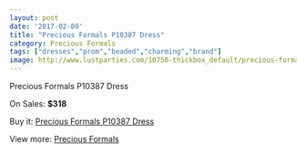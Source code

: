 ```yaml
---
layout: post
date: '2017-02-09'
title: "Precious Formals P10387 Dress"
category: Precious Formals
tags: ["dresses","prom","beaded","charming","brand"]
image: http://www.lustparties.com/10750-thickbox_default/precious-formals-p10387-dress.jpg
---
```

Precious Formals P10387 Dress

On Sales: **$318**
<a href="https://www.lustparties.com/en/precious-formals/3688-precious-formals-p10387-dress.html"><amp-img layout="responsive" width="600" height="600" src="//www.lustparties.com/10750-thickbox_default/precious-formals-p10387-dress.jpg" alt="Precious Formals P10387 Dress 0" /></a>

Buy it: [Precious Formals P10387 Dress](https://www.lustparties.com/en/precious-formals/3688-precious-formals-p10387-dress.html "Precious Formals P10387 Dress")

View more: [Precious Formals](https://www.lustparties.com/en/18-precious-formals "Precious Formals")